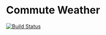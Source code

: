 # Commute Weather

[![Build Status](https://travis-ci.org/gebn/commute-weather.svg?branch=master)](https://travis-ci.org/gebn/commute-weather)
